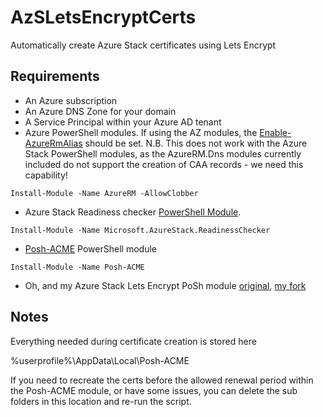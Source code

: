 # AzSLetsEncryptCerts
Automatically create Azure Stack certificates using Lets Encrypt

## Requirements

- An Azure subscription
- An Azure DNS Zone for your domain
- A Service Principal within your Azure AD tenant
- Azure PowerShell modules.  If using the AZ modules, the [Enable-AzureRmAlias](https://docs.microsoft.com/en-us/powershell/module/az.accounts/enable-azurermalias) should be set.
N.B. This does not work with the Azure Stack PowerShell modules, as the AzureRM.Dns modules currently included do not support the creation of CAA records - we need this capability!
```
Install-Module -Name AzureRM -AllowClobber
```

- Azure Stack Readiness checker [PowerShell Module](https://www.powershellgallery.com/packages/Microsoft.AzureStack.ReadinessChecker).
```
Install-Module -Name Microsoft.AzureStack.ReadinessChecker
```

- [Posh-ACME](https://github.com/rmbolger/Posh-ACME) PowerShell module
```
Install-Module -Name Posh-ACME
```

- Oh, and my Azure Stack Lets Encrypt PoSh module [original](https://github.com/dmc-tech/AzSLetsEncryptCerts), [my fork](https://github.com/milunka/AzSLetsEncryptCerts)

## Notes
Everything needed during certificate creation is stored here

%userprofile%\AppData\Local\Posh-ACME

If you need to recreate the certs before the allowed renewal period within the Posh-ACME module, or have some issues, you can delete the sub folders in this location and re-run the script.
